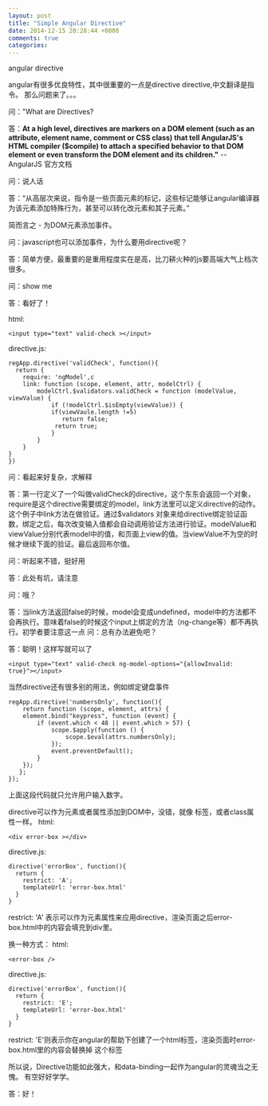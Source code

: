 ```yaml
---
layout: post
title: "Simple Angular Directive"
date: 2014-12-15 20:28:44 +0800
comments: true
categories: 
---
```


angular directive

angular有很多优良特性，其中很重要的一点是directive
directive,中文翻译是指令。
那么问题来了。。。

问："What are Directives?

答：**At a high level, directives are markers on a DOM element (such as an attribute, element name, comment or CSS class) that tell AngularJS's HTML compiler ($compile) to attach a specified behavior to that DOM element or even transform the DOM element and its children."** -- AngularJS 官方文档

问：说人话

答：“从高层次来说，指令是一些页面元素的标记，这些标记能够让angular编译器为该元素添加特殊行为，甚至可以转化改元素和其子元素。”

简而言之 - 为DOM元素添加事件。

问：javascript也可以添加事件，为什么要用directive呢？

答：简单方便，最重要的是重用程度实在是高，比刀耕火种的js要高端大气上档次很多。

问：show me

答：看好了！

html:

    <input type="text" valid-check ></input>

directive.js:

    regApp.directive('validCheck', function(){
  	  return {
        require: 'ngModel',c
        link: function (scope, element, attr, modelCtrl) {
            modelCtrl.$validators.validCheck = function (modelValue, viewValue) {
                if (!modelCtrl.$isEmpty(viewValue)) {
                if(viewVaule.length !=5)
                   return false;
                 return true;
                }
            }
        }
    }
    })


问：看起来好复杂，求解释

答：第一行定义了一个叫做validCheck的directive，这个东东会返回一个对象，require是这个directive需要绑定的model，link方法里可以定义directive的动作。这个例子中link方法在做验证。通过$validators 对象来给directive绑定验证函数，绑定之后，每次改变输入值都会自动调用验证方法进行验证。modelValue和viewValue分别代表model中的值，和页面上view的值。当viewValue不为空的时候才继续下面的验证。最后返回布尔值。

问：听起来不错，挺好用

答：此处有坑，请注意

问：哦？

答：当link方法返回false的时候，model会变成undefined，model中的方法都不会再执行。意味着false的时候这个input上绑定的方法（ng-change等）都不再执行。初学者要注意这一点
问：总有办法避免吧？

答：聪明！这样写就可以了


    <input type="text" valid-check ng-model-options="{allowInvalid: true}"></input>

当然directive还有很多别的用法，例如绑定键盘事件

    regApp.directive('numbersOnly', function(){
    	return function (scope, element, attrs) {
        element.bind("keypress", function (event) {
            if (event.which < 48 || event.which > 57) {
                scope.$apply(function () {
                    scope.$eval(attrs.numbersOnly);
                });
                event.preventDefault();
            }
        });
       };
    });

上面这段代码就只允许用户输入数字。

directive可以作为元素或者属性添加到DOM中，没错，就像<label> 标签，或者class属性一样。
html:

    <div error-box ></div>

directive.js:

    directive('errorBox', function(){
      return {
    	restrict: 'A';
        templateUrl: 'error-box.html'
      }
    }
restrict: 'A' 表示可以作为元素属性来应用directive，渲染页面之后error-box.html中的内容会填充到div里。

换一种方式：
html:

    <error-box />

directive.js:

	directive('errorBox', function(){
      return {
    	restrict: 'E';
        templateUrl: 'error-box.html'
      }
    }
restrict: 'E'则表示你在angular的帮助下创建了一个html标签，渲染页面时error-box.html里的内容会替换掉<error-box/> 这个标签

所以说，Directive功能如此强大，和data-binding一起作为angular的灵魂当之无愧。
有空好好学学。

答：好！














